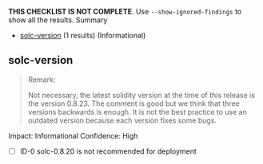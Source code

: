 **THIS CHECKLIST IS NOT COMPLETE**. Use `--show-ignored-findings` to show all the results.
Summary
 - [solc-version](#solc-version) (1 results) (Informational)
## solc-version

> Remark:
>
> Not necessary, the latest solidity version at the time of this release is the version 0.8.23.
> The comment is good but we think that three versions backwards is enough.
> It is not the best practice to use an outdated version because each version
> fixes some bugs.

Impact: Informational
Confidence: High

 - [ ] ID-0
solc-0.8.20 is not recommended for deployment

